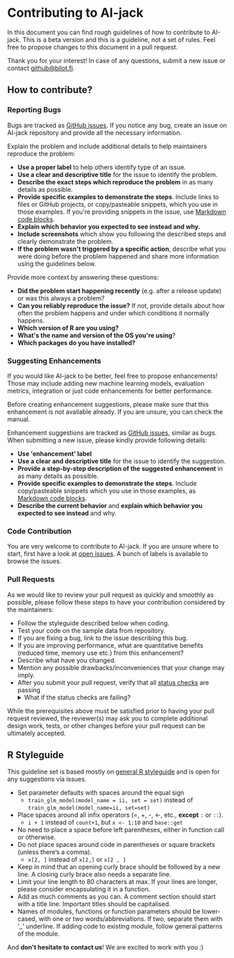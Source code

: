 # Contributing to AI-jack

In this document you can find rough guidelines of how to contribute to AI-jack. This is a beta version and this is a guideline, not a set of rules. Feel free to propose changes to this document in a pull request.

Thank you for your interest! In case of any questions, submit a new issue or contact github@bilot.fi.

## How to contribute?

### Reporting Bugs

Bugs are tracked as [GitHub issues](https://guides.github.com/features/issues/). If you notice any bug, create an issue on AI-jack repository and provide all the necessary information.

Explain the problem and include additional details to help maintainers reproduce the problem:

* **Use a proper label** to help others identify type of an issue.
* **Use a clear and descriptive title** for the issue to identify the problem.
* **Describe the exact steps which reproduce the problem** in as many details as possible. 
* **Provide specific examples to demonstrate the steps**. Include links to files or GitHub projects, or copy/pasteable snippets, which you use in those examples. If you're providing snippets in the issue, use [Markdown code blocks](https://help.github.com/articles/markdown-basics/#multiple-lines).
* **Explain which behavior you expected to see instead and why.**
* **Include screenshots** which show you following the described steps and clearly demonstrate the problem. 
* **If the problem wasn't triggered by a specific action**, describe what you were doing before the problem happened and share more information using the guidelines below.

Provide more context by answering these questions:

* **Did the problem start happening recently** (e.g. after a release update) or was this always a problem?
* **Can you reliably reproduce the issue?** If not, provide details about how often the problem happens and under which conditions it normally happens.
* **Which version of R are you using?**
* **What's the name and version of the OS you're using**?
* **Which packages do you have installed?**

### Suggesting Enhancements

If you would like AI-jack to be better, feel free to propose enhancements! Those may include adding new machine learning models, evaluation metrics, integration or just code enhancements for better performance.

Before creating enhancement suggestions, please make sure that this enhancement is not available already. If you are unsure, you can check the manual.

Enhancement suggestions are tracked as [GitHub issues](https://guides.github.com/features/issues/), similar as bugs. When submitting a new issue, please kindly provide following details:

* **Use 'enhancement' label**
* **Use a clear and descriptive title** for the issue to identify the suggestion.
* **Provide a step-by-step description of the suggested enhancement** in as many details as possible.
* **Provide specific examples to demonstrate the steps**. Include copy/pasteable snippets which you use in those examples, as [Markdown code blocks](https://help.github.com/articles/markdown-basics/#multiple-lines).
* **Describe the current behavior** and **explain which behavior you expected to see instead** and why.

### Code Contribution

You are very welcome to contribute to AI-jack. If you are unsure where to start, first have a look at [open issues](https://github.com/Bilot/AI-jack-opensource-R/issues). A bunch of labels is available to browse the issues.

### Pull Requests

As we would like to review your pull request as quickly and smoothly as possible, please follow these steps to have your contribution considered by the maintainers:

* Follow the styleguide described below when coding.
* Test your code on the sample data from repository.
* If you are fixing a bug, link to the issue describing this bug.
* If you are improving performance, what are quantitative benefits (reduced time, memory use etc.) from this enhancement? 
* Describe what have you changed.
* Mention any possible drawbacks/inconveniences that your change may imply.
* After you submit your pull request, verify that all [status checks](https://help.github.com/articles/about-status-checks/) are passing <details><summary>What if the status checks are failing?</summary>If a status check is failing, and you believe that the failure is unrelated to your change, please leave a comment on the pull request explaining why you believe the failure is unrelated. A maintainer will re-run the status check for you. If we conclude that the failure was a false positive, then we will open an issue to track that problem with our status check suite.</details>

While the prerequisites above must be satisfied prior to having your pull request reviewed, the reviewer(s) may ask you to complete additional design work, tests, or other changes before your pull request can be ultimately accepted.

## R Styleguide

This guideline set is based mostly on [general R styleguide](http://adv-r.had.co.nz/Style.html) and is open for any suggestions via issues.

* Set parameter defaults with spaces around the equal sign
    * `train_glm_model(model_name = ii,
                               set = set)`
       instead of `train_glm_model(model_name=ii,
                               set=set)`
* Place spaces around all infix operators (=, +, -, <-, etc., **except** `:` or `::`).
    * `i + 1` instead of `count+1`, but `x <- 1:10` and `base::get`
* No need to place a space before left parentheses, either in function call or otherwise.
* Do not place spaces around code in parentheses or square brackets (unless there’s a comma).
    * `x[2, ]` instead of `x[2,]` or `x[2 , ]`
* Keep in mind that an opening curly brace should be followed by a new line. A closing curly brace also needs a separate line.
* Limit your line length to 80 characters at max. If your lines are longer, please consider encapsulating it in a function. 
* Add as much comments as you can. A comment section should start with a title line. Important titles should be capitalised.
* Names of modules, functions or function parameters should be lower-cased, with one or two words/abbreviations. If two, separate them with '_' underline. If adding code to existing module, follow general patterns of the module.

And **don't hesitate to contact us**! We are excited to work with you :)
